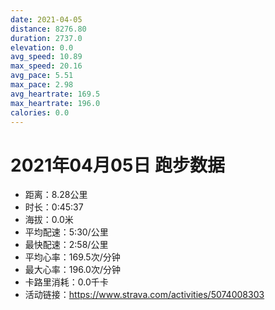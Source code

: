 ```yaml
---
date: 2021-04-05
distance: 8276.80
duration: 2737.0
elevation: 0.0
avg_speed: 10.89
max_speed: 20.16
avg_pace: 5.51
max_pace: 2.98
avg_heartrate: 169.5
max_heartrate: 196.0
calories: 0.0
---
```


# 2021年04月05日 跑步数据

- 距离：8.28公里
- 时长：0:45:37
- 海拔：0.0米
- 平均配速：5:30/公里
- 最快配速：2:58/公里
- 平均心率：169.5次/分钟
- 最大心率：196.0次/分钟
- 卡路里消耗：0.0千卡
- 活动链接：https://www.strava.com/activities/5074008303
